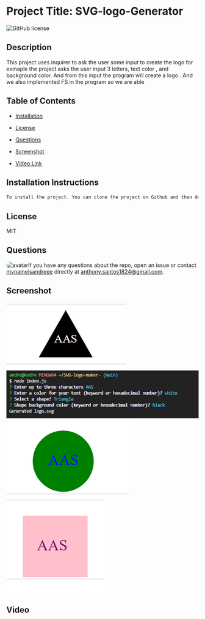 
# Project Title: SVG-logo-Generator

![GitHub license](https://img.shields.io/badge/license-MIT-blue.svg)
## Description
This project uses inquirer to ask  the user some input to create the logo for exmaple the project asks the user input 3 letters, text color , and background color. And from this input the program will create a logo . And we also implemented FS in the program so we are able 

## Table of Contents
* [Installation](#installation) 
 
* [License](#license) 
 
* [Questions](#questions) 

* [Screenshot](#screenshot) 

* [Video Link](#video) 

 


## Installation Instructions
```bash
To install the project. You can clone the project on Github and then download all the necesarry dependencies and then run the program using 'node index.js'
```


## License
MIT

## Questions
​
<img src="https://avatars.githubusercontent.com/u/82828956?v=4" alt="avatar" style="border-radius: 16px" width="30" />
​
If you have any questions about the repo, open an issue or contact [mynameisandreee](https://github.com/mynameisandreee) directly at anthony.santos1824@gmail.com.

## Screenshot
![alt text](image.png)
![alt text](image-1.png)
![alt text](image-2.png)
![alt text](image-3.png)
## Video



